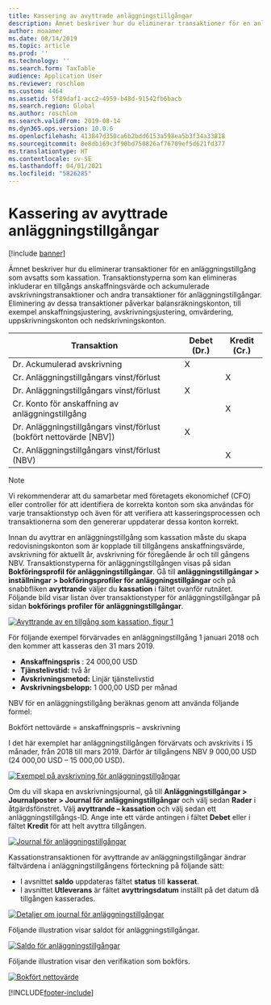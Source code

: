 ```yaml
---
title: Kassering av avyttrade anläggningstillgångar
description: Ämnet beskriver hur du eliminerar transaktioner för en anläggningstillgång som avsatts som kassation.
author: moaamer
ms.date: 08/14/2019
ms.topic: article
ms.prod: ''
ms.technology: ''
ms.search.form: TaxTable
audience: Application User
ms.reviewer: roschlom
ms.custom: 4464
ms.assetid: 5f89daf1-acc2-4959-b48d-91542fb6bacb
ms.search.region: Global
ms.author: roschlom
ms.search.validFrom: 2019-08-14
ms.dyn365.ops.version: 10.0.6
ms.openlocfilehash: 413847d350ca6b2bdd6153a598ea5b3f34a33818
ms.sourcegitcommit: 0e8db169c3f90bd750826af76709ef5d621fd377
ms.translationtype: HT
ms.contentlocale: sv-SE
ms.lasthandoff: 04/01/2021
ms.locfileid: "5826285"
---
```

# <a name="dispose-of-a-fixed-asset-as-scrap"></a>Kassering av avyttrade anläggningstillgångar

[!include [banner](../includes/banner.md)]

Ämnet beskriver hur du eliminerar transaktioner för en anläggningstillgång som avsatts som kassation. Transaktionstyperna som kan elimineras inkluderar en tillgångs anskaffningsvärde och ackumulerade avskrivningstransaktioner och andra transaktioner för anläggningstillgångar. Eliminering av dessa transaktioner påverkar balansräkningskonton, till exempel anskaffningsjustering, avskrivningsjustering, omvärdering, uppskrivningskonton och nedskrivningskonton.

| Transaktion                                         | Debet (Dr.) | Kredit (Cr.) |
|-----------------------------------------------------|-------------|--------------|
| Dr. Ackumulerad avskrivning                        | X           |              |
| Cr. Anläggningstillgångars vinst/förlust                          |             | X            |
| Dr. Anläggningstillgångars vinst/förlust                          | X           |              |
| Cr. Konto för anskaffning av anläggningstillgång                 |             | X            |
| Dr. Anläggningstillgångars vinst/förlust (bokfört nettovärde \[NBV\]) | X           |              |
| Cr. Anläggningstillgångars vinst/förlust (NBV)                    |             | X            |

> [!NOTE]
> Vi rekommenderar att du samarbetar med företagets ekonomichef (CFO) eller controller för att identifiera de korrekta konton som ska användas för varje transaktionstyp och även för att verifiera att kasseringsprocessen och transaktionerna som den genererar uppdaterar dessa konton korrekt.

Innan du avyttrar en anläggningstillgång som kassation måste du skapa redovisningskonton som är kopplade till tillgångens anskaffningsvärde, avskrivning för aktuellt år, avskrivning för föregående år och till gångens NBV. Transaktionstyperna för anläggningstillgången visas på sidan **Bokföringsprofil för anläggningstillgångar**. Gå till **anläggningstillgångar \> inställningar \> bokföringsprofiler för anläggningstillgångar** och på snabbfliken **avyttrande** väljer du **kassation** i fältet ovanför rutnätet. Följande bild visar listan över transaktionstyper för anläggningstillgångar på sidan **bokförings profiler för anläggningstillgångar**.


[![Avyttrande av en tillgång som kassation, figur 1](./media/Fixed_asset_Disposal_scrap_scenario_1.png)](./media/Fixed_asset_Disposal_scrap_scenario_1.png)

För följande exempel förvärvades en anläggningstillgång 1 januari 2018 och den kommer att kasseras den 31 mars 2019.

- **Anskaffningspris** : 24 000,00 USD
- **Tjänstelivstid:** två år
- **Avskrivningsmetod:** Linjär tjänstelivstid
- **Avskrivningsbelopp:** 1 000,00 USD per månad

NBV för en anläggningstillgång beräknas genom att använda följande formel:

Bokfört nettovärde = anskaffningspris – avskrivning

I det här exemplet har anläggningstillgången förvärvats och avskrivits i 15 månader, från 2018 till mars 2019. Därför är tillgångens NBV 9 000,00 USD (24 000,00 USD – 15 000,00 USD).

[![Exempel på avskrivning för anläggningstillgångar](./media/Fixed_asset_Disposal_scrap_scenario_2.png)](./media/Fixed_asset_Disposal_scrap_scenario_2.png)


Om du vill skapa en avskrivningsjournal, gå till **Anläggningstillgångar \> Journalposter \> Journal för anläggningstillgångar** och välj sedan **Rader** i åtgärdsfönstret. Välj **avyttrande – kassation** och välj sedan ett anläggningstillgångs-ID. Ange inte ett värde antingen i fältet **Debet** eller i fältet **Kredit** för att helt avyttra tillgången.

[![Journal för anläggningstillgångar](./media/Fixed_asset_Disposal_scrap_scenario_3.png)](./media/Fixed_asset_Disposal_scrap_scenario_3.png)

Kassationstransaktionen för avyttrande av anläggningstillgångar ändrar fältvärdena i anläggningstillgångens förteckning på följande sätt:

- I avsnittet **saldo** uppdateras fältet **status** till **kasserat**.
- I avsnittet **Utleverans** är fältet **avyttringsdatum** inställt på det datum då tillgången kasserades.

[![Detaljer om journal för anläggningstillgångar](./media/Fixed_asset_Disposal_scrap_scenario_4.png)](./media/Fixed_asset_Disposal_scrap_scenario_4.png)

Följande illustration visar saldot för anläggningstillgångar.

[![Saldo för anläggningstillgångar](./media/Fixed_asset_Disposal_scrap_scenario_5.png)](./media/Fixed_asset_Disposal_scrap_scenario_5.png)

Följande illustration visar den verifikation som bokförs.

[![Bokfört nettovärde](./media/Fixed_asset_Disposal_scrap_scenario_6.png)](./media/Fixed_asset_Disposal_scrap_scenario_6.png)


[!INCLUDE[footer-include](../../includes/footer-banner.md)]